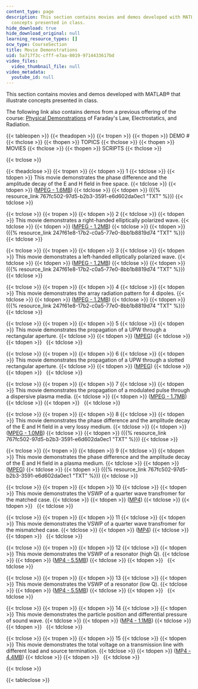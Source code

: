 ```yaml
---
content_type: page
description: This section contains movies and demos developed with MATLAB that illustrate
  concepts presented in class.
hide_download: true
hide_download_original: null
learning_resource_types: []
ocw_type: CourseSection
title: Movie Demonstrations
uid: 5a717f3c-cfff-e7aa-8019-9714433617bd
video_files:
  video_thumbnail_file: null
video_metadata:
  youtube_id: null
---
```


This section contains movies and demos developed with MATLAB® that illustrate concepts presented in class.

The following link also contains demos from a previous offering of the course: [Physical Demonstrations](http://web.mit.edu/jbelcher/www/anim.html) of Faraday's Law, Electrostatics, and Radiation.

{{< tableopen >}}
{{< theadopen >}}
{{< tropen >}}
{{< thopen >}}
DEMO #
{{< thclose >}}
{{< thopen >}}
TOPICS
{{< thclose >}}
{{< thopen >}}
MOVIES
{{< thclose >}}
{{< thopen >}}
SCRIPTS
{{< thclose >}}

{{< trclose >}}

{{< theadclose >}}
{{< tropen >}}
{{< tdopen >}}
1
{{< tdclose >}}
{{< tdopen >}}
This movie demonstrates the phase difference and the amplitude decay of the E and H field in free space.
{{< tdclose >}}
{{< tdopen >}}
([MPEG - 1.6MB](/ans7870/6/6.013/f02/freespace.mpeg))
{{< tdclose >}}
{{< tdopen >}}
({{% resource_link 767fc502-97d5-b2b3-3591-e6d602da0ec1 "TXT" %}})
{{< tdclose >}}

{{< trclose >}}
{{< tropen >}}
{{< tdopen >}}
2
{{< tdclose >}}
{{< tdopen >}}
This movie demonstrates a right-handed elliptically polarized wave.
{{< tdclose >}}
{{< tdopen >}}
([MPEG - 1.2MB](/ans7870/6/6.013/f02/RHEP.mpeg))
{{< tdclose >}}
{{< tdopen >}}
({{% resource_link 247f61e8-17b2-c0a5-77e0-8bb1b8819d74 "TXT" %}})
{{< tdclose >}}

{{< trclose >}}
{{< tropen >}}
{{< tdopen >}}
3
{{< tdclose >}}
{{< tdopen >}}
This movie demonstrates a left-handed elliptically polarized wave.
{{< tdclose >}}
{{< tdopen >}}
([MPEG - 1.2MB](/ans7870/6/6.013/f02/LHEP.mpeg))
{{< tdclose >}}
{{< tdopen >}}
({{% resource_link 247f61e8-17b2-c0a5-77e0-8bb1b8819d74 "TXT" %}})
{{< tdclose >}}

{{< trclose >}}
{{< tropen >}}
{{< tdopen >}}
4
{{< tdclose >}}
{{< tdopen >}}
This movie demonstrates the array radiation pattern for 4 dipoles.
{{< tdclose >}}
{{< tdopen >}}
([MPEG - 1.2MB](/ans7870/6/6.013/f02/4dipoles.mpeg))
{{< tdclose >}}
{{< tdopen >}}
({{% resource_link 247f61e8-17b2-c0a5-77e0-8bb1b8819d74 "TXT" %}})
{{< tdclose >}}

{{< trclose >}}
{{< tropen >}}
{{< tdopen >}}
5
{{< tdclose >}}
{{< tdopen >}}
This movie demonstrates the propagation of a UPW through a rectangular aperture.
{{< tdclose >}}
{{< tdopen >}}
([MPEG](/ans7870/6/6.013/f02/diffract.mpeg))
{{< tdclose >}}
{{< tdopen >}}
 
{{< tdclose >}}

{{< trclose >}}
{{< tropen >}}
{{< tdopen >}}
6
{{< tdclose >}}
{{< tdopen >}}
This movie demonstrates the propagation of a UPW through a slotted rectangular aperture.
{{< tdclose >}}
{{< tdopen >}}
([MPEG](/ans7870/6/6.013/f02/diffract2.mpeg))
{{< tdclose >}}
{{< tdopen >}}
 
{{< tdclose >}}

{{< trclose >}}
{{< tropen >}}
{{< tdopen >}}
7
{{< tdclose >}}
{{< tdopen >}}
This movie demonstrates the propagation of a modulated pulse through a dispersive plasma media.
{{< tdclose >}}
{{< tdopen >}}
([MPEG - 1.7MB](/ans7870/6/6.013/f02/dispersion.mpg))
{{< tdclose >}}
{{< tdopen >}}
 
{{< tdclose >}}

{{< trclose >}}
{{< tropen >}}
{{< tdopen >}}
8
{{< tdclose >}}
{{< tdopen >}}
This movie demonstrates the phase difference and the amplitude decay of the E and H field in a very lossy medium.
{{< tdclose >}}
{{< tdopen >}}
([MPEG - 1.0MB](/ans7870/6/6.013/f02/lossy.mpeg))
{{< tdclose >}}
{{< tdopen >}}
({{% resource_link 767fc502-97d5-b2b3-3591-e6d602da0ec1 "TXT" %}})
{{< tdclose >}}

{{< trclose >}}
{{< tropen >}}
{{< tdopen >}}
9
{{< tdclose >}}
{{< tdopen >}}
This movie demonstrates the phase difference and the amplitude decay of the E and H field in a plasma medium.
{{< tdclose >}}
{{< tdopen >}}
([MPEG](/ans7870/6/6.013/f02/plasma.mpeg))
{{< tdclose >}}
{{< tdopen >}}
({{% resource_link 767fc502-97d5-b2b3-3591-e6d602da0ec1 "TXT" %}})
{{< tdclose >}}

{{< trclose >}}
{{< tropen >}}
{{< tdopen >}}
10
{{< tdclose >}}
{{< tdopen >}}
This movie demonstrates the VSWP of a quarter wave transfromer for the matched case.
{{< tdclose >}}
{{< tdopen >}}
([MP4](/ans7870/6/6.013/f02/mat_50.mp4))
{{< tdclose >}}
{{< tdopen >}}
 
{{< tdclose >}}

{{< trclose >}}
{{< tropen >}}
{{< tdopen >}}
11
{{< tdclose >}}
{{< tdopen >}}
This movie demonstrates the VSWP of a quarter wave transfromer for the mismatched case.
{{< tdclose >}}
{{< tdopen >}}
([MP4](/ans7870/6/6.013/f02/mis_50.mp4))
{{< tdclose >}}
{{< tdopen >}}
 
{{< tdclose >}}

{{< trclose >}}
{{< tropen >}}
{{< tdopen >}}
12
{{< tdclose >}}
{{< tdopen >}}
This movie demonstrates the VSWP of a resonator (high Q).
{{< tdclose >}}
{{< tdopen >}}
([MP4 - 5.5MB](/ans7870/6/6.013/f02/high_q.mp4))
{{< tdclose >}}
{{< tdopen >}}
 
{{< tdclose >}}

{{< trclose >}}
{{< tropen >}}
{{< tdopen >}}
13
{{< tdclose >}}
{{< tdopen >}}
This movie demonstrates the VSWP of a resonator (low Q).
{{< tdclose >}}
{{< tdopen >}}
([MP4 - 5.5MB](/ans7870/6/6.013/f02/low_q.mp4))
{{< tdclose >}}
{{< tdopen >}}
 
{{< tdclose >}}

{{< trclose >}}
{{< tropen >}}
{{< tdopen >}}
14
{{< tdclose >}}
{{< tdopen >}}
This movie demonstrates the particle position and differential pressure of sound wave.
{{< tdclose >}}
{{< tdopen >}}
([MP4 - 1.1MB](/ans7870/6/6.013/f02/soundwave.mp4))
{{< tdclose >}}
{{< tdopen >}}
 
{{< tdclose >}}

{{< trclose >}}
{{< tropen >}}
{{< tdopen >}}
15
{{< tdclose >}}
{{< tdopen >}}
This movie demonstrates the total voltage on a transmission line with different load and source termination.
{{< tdclose >}}
{{< tdopen >}}
([MP4 - 4.4MB](/ans7870/6/6.013/f02/Tlines.mpeg))
{{< tdclose >}}
{{< tdopen >}}
 
{{< tdclose >}}

{{< trclose >}}

{{< tableclose >}}